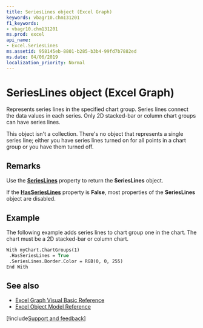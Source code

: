 ```yaml
---
title: SeriesLines object (Excel Graph)
keywords: vbagr10.chm131201
f1_keywords:
- vbagr10.chm131201
ms.prod: excel
api_name:
- Excel.SeriesLines
ms.assetid: 958145eb-8801-b285-b3b4-99fd7b7882ed
ms.date: 04/06/2019
localization_priority: Normal
---
```



# SeriesLines object (Excel Graph)

Represents series lines in the specified chart group. Series lines connect the data values in each series. Only 2D stacked-bar or column chart groups can have series lines. 

This object isn't a collection. There's no object that represents a single series line; either you have series lines turned on for all points in a chart group or you have them turned off.  

## Remarks

Use the **[SeriesLines](excel.serieslines-graph-property.md)** property to return the **SeriesLines** object. 

If the **[HasSeriesLines](Excel.HasSeriesLines.md)** property is **False**, most properties of the **SeriesLines** object are disabled.

## Example

The following example adds series lines to chart group one in the chart. The chart must be a 2D stacked-bar or column chart.

```vb
With myChart.ChartGroups(1) 
 .HasSeriesLines = True 
 .SeriesLines.Border.Color = RGB(0, 0, 255) 
End With
```


## See also

- [Excel Graph Visual Basic Reference](overview/excel/graph-visual-basic-reference.md)
- [Excel Object Model Reference](overview/excel/object-model.md)

[!include[Support and feedback](~/includes/feedback-boilerplate.md)]